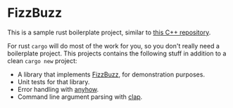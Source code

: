 # FizzBuzz

This is a sample rust boilerplate project,
similar to [this C++ repository](https://github.com/giacomo-dantonio/cmake-boilerplate).

For rust `cargo` will do most of the work for you, so you don't really
need a boilerplate project.
This projects contains the following stuff in addition to a clean
`cargo new` project:

* A library that implements [FizzBuzz](https://en.wikipedia.org/wiki/Fizz_buzz), for demonstration purposes.
* Unit tests for that library.
* Error handling with [anyhow](https://docs.rs/anyhow/latest/anyhow/).
* Command line argument parsing with [clap](https://docs.rs/clap/latest/clap/).
